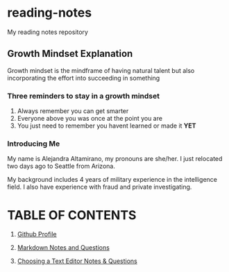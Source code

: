 # reading-notes
My reading notes repository

## Growth Mindset Explanation

Growth mindset is the mindframe of having natural talent but also incorporating the effort into succeeding in something 

### Three reminders to stay in a growth mindset 

1. Always remember you can get smarter
2. Everyone above you was once at the point you are
3. You just need to remember you havent learned or made it **YET** 

### Introducing Me

My name is Alejandra Altamirano, my pronouns are she/her. I just relocated two days ago to Seattle from Arizona.

My background includes 4 years of military experience in the intelligence field. I also have experience with fraud and private investigating. 

# TABLE OF CONTENTS

1. [Github Profile](https://github.com/alejandraa0208)

2. [Markdown Notes and Questions](./markdown-notes.md)

3. [Choosing a Text Editor Notes & Questions](./choosing-a-text-editor.md)

